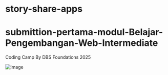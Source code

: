﻿# story-share-apps
# submittion-pertama-modul-Belajar-Pengembangan-Web-Intermediate

Coding Camp By DBS Foundations 2025

![image](https://github.com/user-attachments/assets/be0a9757-f638-45d3-b3d9-97d53648092b)

